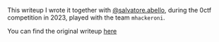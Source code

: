 This writeup I wrote it together with [@salvatore.abello](https://github.com/salvatore-abello/), during the 0ctf competition in 2023, played with the team `mhackeroni`.

You can find the original writeup [here](https://github.com/salvatore-abello/CTF-Writeups/tree/main/0ctf%20-%202023/newdiary)